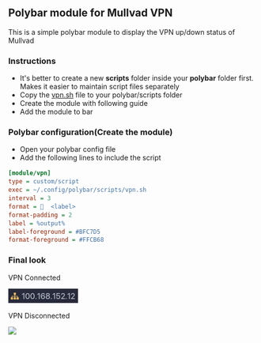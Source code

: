 ## Polybar module for Mullvad VPN

This is a simple polybar module to display the VPN up/down status of Mullvad

### Instructions

+ It's better to create a new **scripts** folder inside your **polybar** folder first. Makes it easier to maintain script files separately
+ Copy the [vpn.sh](https://github.com/yasanthachamara/polybar-mullvad/blob/master/vpn.sh) file to your polybar/scripts folder
+ Create the module with following guide
+ Add the module to bar

### Polybar configuration(Create the module)

+ Open your polybar config file
+ Add the following lines to include the script

```ini
[module/vpn]
type = custom/script
exec = ~/.config/polybar/scripts/vpn.sh
interval = 3
format =   <label>
format-padding = 2
label = %output%
label-foreground = #BFC7D5
format-foreground = #FFCB68
```

### Final look

VPN Connected

<p>
		<img src=".assets/vpn-connected.png" />
</p>

VPN Disconnected

<p>
		<img src=".assets/vpn-disconnected.png" />
</p>
